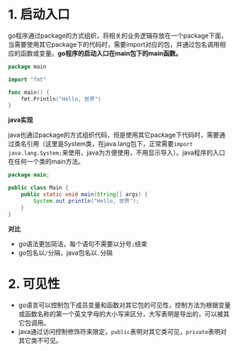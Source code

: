# 1. 启动入口

go程序通过package的方式组织，将相关的业务逻辑存放在一个package下面，当需要使用其它package下的代码时，需要import对应的包，并通过包名调用相应的函数或变量。**go程序的启动入口在main包下的main函数。**

```go
package main

import "fmt"

func main() {
    fmt.Println("Hello, 世界")
}
```

**java实现**

java也通过package的方式组织代码，但是使用其它package下代码时，需要通过类名引用（这里是System类，在java.lang包下，正常需要`import java.lang.System;`来使用，java为方便使用，不用显示导入）。java程序的入口在任何一个类的main方法。

```java
package main;

public class Main {
    public static void main(String[] args) {
        System.out.println("Hello, 世界");
    }
}
```


**对比**

- go语法更加简洁，每个语句不需要以分号`;`结束
- go包名以`/`分隔，java包名以`.`分隔


# 2. 可见性

- go语言可以控制包下成员变量和函数对其它包的可见性，控制方法为根据变量或函数名称的第一个英文字母的大小写来区分，大写表明是导出的，可以被其它包调用。
- java通过访问控制修饰符来限定，`public`表明对其它类可见，`private`表明对其它类不可见。
